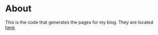 # About
This is the code that generates the pages for my blog. They are located [here](https://clinery1.github.io/blog).
